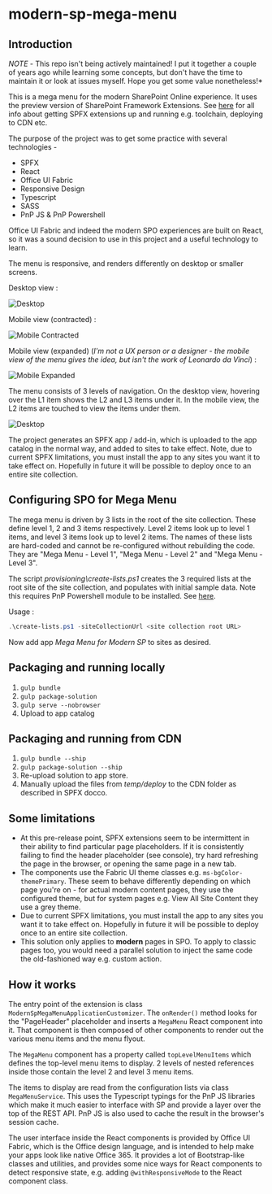 # modern-sp-mega-menu

## Introduction
_NOTE_ - This repo isn't being actively maintained! I put it together a couple of years ago while learning some concepts, but don't have the time to maintain it or look at issues myself. Hope you get some value nonetheless!*

This is a mega menu for the modern SharePoint Online experience. It uses the preview version of SharePoint Framework Extensions. See [here](https://dev.office.com/sharepoint/docs/spfx/extensions/overview-extensions) for all info about getting SPFX extensions up and running e.g. toolchain, deploying to CDN etc.

The purpose of the project was to get some practice with several technologies -
- SPFX
- React
- Office UI Fabric
- Responsive Design
- Typescript
- SASS
- PnP JS & PnP Powershell

Office UI Fabric and indeed the modern SPO experiences are built on React, so it was a sound decision to use in this project and a useful technology to learn.

The menu is responsive, and renders differently on desktop or smaller screens.

Desktop view :

![Desktop](pics/Desktop.png "Desktop")

Mobile view (contracted) :

![Mobile Contracted](pics/MobileContracted.png "Mobile Contracted")

Mobile view (expanded) (*I'm not a UX person or a designer - the mobile view of the menu gives the idea, but isn't the work of Leonardo da Vinci*) :

![Mobile Expanded](pics/MobileExpanded.png "Mobile Expanded")

The menu consists of 3 levels of navigation. On the desktop view, hovering over the L1 item shows the L2 and L3 items under it. In the mobile view, the L2 items are touched to view the items under them.

![Desktop](pics/DesktopAnnotated.png "Desktop")

The project generates an SPFX app / add-in, which is uploaded to the app catalog in the normal way, and added to sites to take effect. Note, due to current SPFX limitations, you must install the app to any sites you want it to take effect on. Hopefully in future it will be possible to deploy once to an entire site collection.

## Configuring SPO for Mega Menu
The mega menu is driven by 3 lists in the root of the site collection. These define level 1, 2 and 3 items respectively. Level 2 items look up to level 1 items, and level 3 items look up to level 2 items. The names of these lists are hard-coded and cannot be re-configured without rebuilding the code. They are "Mega Menu - Level 1", "Mega Menu - Level 2" and "Mega Menu - Level 3".

The script *provisioning\create-lists.ps1* creates the 3 required lists at the root site of the site collection, and populates with initial sample data. Note this requires PnP Powershell module to be installed. See [here](https://github.com/SharePoint/PnP-PowerShell).

Usage :

```powershell
.\create-lists.ps1 -siteCollectionUrl <site collection root URL>
```

Now add app *Mega Menu for Modern SP* to sites as desired.

## Packaging and running locally

1. `gulp bundle`
2. `gulp package-solution`
3. `gulp serve --nobrowser`
4. Upload to app catalog

## Packaging and running from CDN

1. `gulp bundle --ship`
2. `gulp package-solution --ship`
3. Re-upload solution to app store.
4. Manually upload the files from *temp/deploy* to the CDN folder as described in SPFX docco.

## Some limitations
- At this pre-release point, SPFX extensions seem to be intermittent in their ability to find particular page placeholders. If it is consistently failing to find the header placeholder (see console), try hard refreshing the page in the browser, or opening the same page in a new tab.
- The components use the Fabric UI theme classes e.g. `ms-bgColor-themePrimary`. These seem to behave differently depending on which page you're on - for actual modern content pages, they use the configured theme, but for system pages e.g. View All Site Content they use a grey theme.
- Due to current SPFX limitations, you must install the app to any sites you want it to take effect on. Hopefully in future it will be possible to deploy once to an entire site collection.
- This solution only applies to **modern** pages in SPO. To apply to classic pages too, you would need a parallel solution to inject the
same code the old-fashioned way e.g. custom action.

## How it works
The entry point of the extension is class `ModernSpMegaMenuApplicationCustomizer`. The `onRender()` method looks for the "PageHeader" placeholder and inserts a `MegaMenu` React component into it. That component is then composed of other components to render out the various menu items and the menu flyout.

The `MegaMenu` component has a property called `topLevelMenuItems` which defines the top-level menu items to display. 2 levels of nested references inside those contain the level 2 and level 3 menu items.

The items to display are read from the configuration lists via class `MegaMenuService`. This uses the Typescript typings for the PnP JS libraries which make it much easier to interface with SP and provide a layer over the top of the REST API. PnP JS is also used to cache the result in the browser's session cache.

The user interface inside the React components is provided by Office UI Fabric, which is the Office design language, and is intended to help make your apps look like native Office 365. It provides a lot of Bootstrap-like classes and utilities, and provides some nice ways for React components to detect responsive state, e.g. adding `@withResponsiveMode` to the React component class. 
